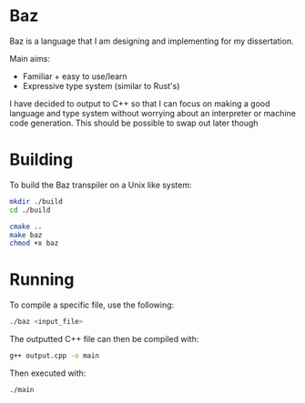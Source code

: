 # Baz

Baz is a language that I am designing and implementing for my dissertation.

Main aims:
- Familiar + easy to use/learn
- Expressive type system (similar to Rust's)

I have decided to output to C++ so that I can focus on making a good language and type system without worrying about an interpreter or machine code generation. This should be possible to swap out later though


# Building

To build the Baz transpiler on a Unix like system:
```bash
mkdir ./build
cd ./build

cmake ..
make baz
chmod +x baz
```

# Running

To compile a specific file, use the following:
```bash
./baz <input_file>
```

The outputted C++ file can then be compiled with:
```bash
g++ output.cpp -o main
```

Then executed with:
```bash
./main
```
